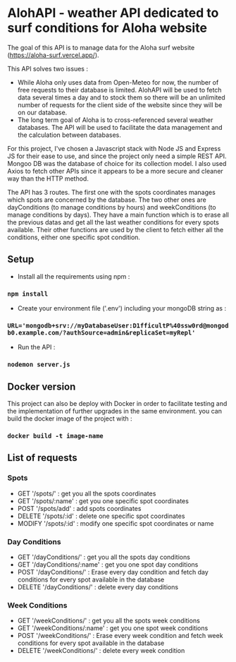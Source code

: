 # AlohAPI - weather API dedicated to surf conditions for Aloha website

The goal of this API is to manage data for the Aloha surf website (https://aloha-surf.vercel.app/).

This API solves two issues :

-   While Aloha only uses data from Open-Meteo for now, the number of free requests to their database is limited. AlohAPI will be used to fetch data several times a day and to stock them so there will be an unlimited number of requests for the client side of the website since they will be on our database.
-   The long term goal of Aloha is to cross-referenced several weather databases. The API will be used to facilitate the data management and the calculation between databases.

For this project, I've chosen a Javascript stack with Node JS and Express JS for their ease to use, and since the project only need a simple REST API. Mongoo DB was the database of choice for its collection model. I also used Axios to fetch other APIs since it appears to be a more secure and cleaner way than the HTTP method.

The API has 3 routes. The first one with the spots coordinates manages which spots are concerned by the database. The two other ones are dayConditions (to manage conditions by hours) and weekConditions (to manage conditions by days). They have a main function which is to erase all the previous datas and get all the last weather conditions for every spots available. Their other functions are used by the client to fetch either all the conditions, either one specific spot condition.

## Setup

-   Install all the requirements using npm :

### `npm install`

-   Create your environment file ('.env') including your mongoDB string as :

### `URL='mongodb+srv://myDatabaseUser:D1fficultP%40ssw0rd@mongodb0.example.com/?authSource=admin&replicaSet=myRepl'`

-   Run the API :

### `nodemon server.js`

## Docker version

This project can also be deploy with Docker in order to facilitate testing and the implementation of further upgrades in the same environment. you can build the docker image of the project with :

### `docker build -t image-name`

## List of requests

### Spots

-   GET '/spots/' : get you all the spots coordinates
-   GET '/spots/:name' : get you one specific spot coordinates
-   POST '/spots/add' : add spots coordinates
-   DELETE '/spots/:id' : delete one specific spot coordinates
-   MODIFY '/spots/:id' : modify one specific spot coordinates or name

### Day Conditions

-   GET '/dayConditions/' : get you all the spots day conditions
-   GET '/dayConditions/:name' : get you one spot day conditions
-   POST '/dayConditions/' : Erase every day condition and fetch day conditions for every spot available in the database
-   DELETE '/dayConditions/' : delete every day conditions

### Week Conditions

-   GET '/weekConditions/' : get you all the spots week conditions
-   GET '/weekConditions/:name' : get you one spot week conditions
-   POST '/weekConditions/' : Erase every week condition and fetch week conditions for every spot available in the database
-   DELETE '/weekConditions/' : delete every week condition
